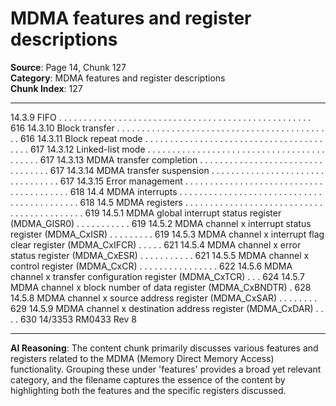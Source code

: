 # MDMA features and register descriptions

**Source**: Page 14, Chunk 127  
**Category**: MDMA features and register descriptions  
**Chunk Index**: 127

---

14.3.9 FIFO . . . . . . . . . . . . . . . . . . . . . . . . . . . . . . . . . . . . . . . . . . . . . . . . . . . 616
14.3.10 Block transfer . . . . . . . . . . . . . . . . . . . . . . . . . . . . . . . . . . . . . . . . . . . . 616
14.3.11 Block repeat mode . . . . . . . . . . . . . . . . . . . . . . . . . . . . . . . . . . . . . . . . 617
14.3.12 Linked-list mode . . . . . . . . . . . . . . . . . . . . . . . . . . . . . . . . . . . . . . . . . . 617
14.3.13 MDMA transfer completion . . . . . . . . . . . . . . . . . . . . . . . . . . . . . . . . . 617
14.3.14 MDMA transfer suspension . . . . . . . . . . . . . . . . . . . . . . . . . . . . . . . . . 617
14.3.15 Error management . . . . . . . . . . . . . . . . . . . . . . . . . . . . . . . . . . . . . . . . 618
14.4 MDMA interrupts . . . . . . . . . . . . . . . . . . . . . . . . . . . . . . . . . . . . . . . . . . . 618
14.5 MDMA registers . . . . . . . . . . . . . . . . . . . . . . . . . . . . . . . . . . . . . . . . . . . 619
14.5.1 MDMA global interrupt status register (MDMA_GISR0) . . . . . . . . . . . 619
14.5.2 MDMA channel x interrupt status register (MDMA_CxISR) . . . . . . . . . 619
14.5.3 MDMA channel x interrupt flag clear register (MDMA_CxIFCR) . . . . . 621
14.5.4 MDMA channel x error status register (MDMA_CxESR) . . . . . . . . . . . 621
14.5.5 MDMA channel x control register (MDMA_CxCR) . . . . . . . . . . . . . . . . 622
14.5.6 MDMA channel x transfer configuration register (MDMA_CxTCR) . . . 624
14.5.7 MDMA channel x block number of data register (MDMA_CxBNDTR) . 628
14.5.8 MDMA channel x source address register (MDMA_CxSAR) . . . . . . . . 629
14.5.9 MDMA channel x destination address register (MDMA_CxDAR) . . . . 630
14/3353 RM0433 Rev 8

---

**AI Reasoning**: The content chunk primarily discusses various features and registers related to the MDMA (Memory Direct Memory Access) functionality. Grouping these under 'features' provides a broad yet relevant category, and the filename captures the essence of the content by highlighting both the features and the specific registers discussed.
